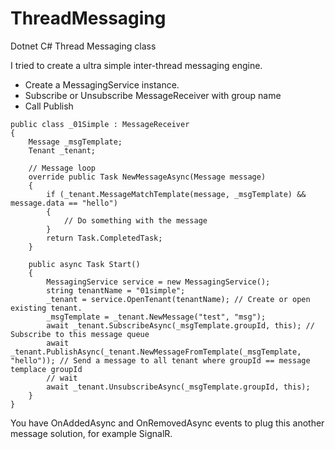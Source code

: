 # ThreadMessaging
Dotnet C# Thread Messaging class

I tried to create a ultra simple inter-thread messaging engine.

- Create a MessagingService instance.
- Subscribe or Unsubscribe MessageReceiver with group name
- Call Publish

````
public class _01Simple : MessageReceiver
{
    Message _msgTemplate;
    Tenant _tenant;
    
    // Message loop
    override public Task NewMessageAsync(Message message)
    {
        if (_tenant.MessageMatchTemplate(message, _msgTemplate) && message.data == "hello")
        {
            // Do something with the message
        }
        return Task.CompletedTask;
    }

    public async Task Start()
    {
        MessagingService service = new MessagingService();
        string tenantName = "01simple";
        _tenant = service.OpenTenant(tenantName); // Create or open existing tenant.
        _msgTemplate = _tenant.NewMessage("test", "msg");
        await _tenant.SubscribeAsync(_msgTemplate.groupId, this); // Subscribe to this message queue
        await _tenant.PublishAsync(_tenant.NewMessageFromTemplate(_msgTemplate, "hello")); // Send a message to all tenant where groupId == message templace groupId
        // wait
        await _tenant.UnsubscribeAsync(_msgTemplate.groupId, this);
    }
}
````

You have OnAddedAsync and OnRemovedAsync events to plug this another message solution, for example SignalR.

